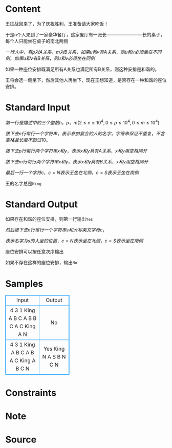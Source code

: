 
# Content

王征战回来了，为了庆祝胜利，王准备请大家吃饭！

于是n个人来到了一家豪华餐厅，这家餐厅有一张长————————长的桌子，每个人只能坐在桌子的南北两侧

$一行人中，有p对A关系，m对B关系，如果u和v有A关系，则u和v必须坐在不同侧，如果u和v有B关系，则u和v必须坐在同侧$

如果一种座位安排既满足所有A关系也满足所有B关系，则这种安排是和谐的。

王将会选一侧坐下，然后其他人再坐下，现在王想知道，是否存在一种和谐的座位安排。

# Standard Input

$第一行是描述中的三个整数n，p，m(2\leq n\leq 10^4, 0\leq p\leq 10^4, 0\leq m\leq 10^4)$

$接下去n行每行一个字符串，表示参加宴会的人的名字，字符串保证不重复，不含空格且长度不超过10。$

$接下去p行每行两个字符串x和y，表示x和y具有A关系，x和y用空格隔开$

$接下去m行每行两个字符串x和y，表示x和y具有B关系，x和y用空格隔开$

$最后一行一个字符c，c=N表示王坐在北侧，c=S表示王坐在南侧$

王的名字总是`King`

# Standard Output

如果存在和谐的座位安排，则第一行输出`Yes`

$然后接下去n行每行一个字符串s和大写英文字母c，$

$表示名字为s的人坐的位置，c=N表示坐在北侧，c=S表示坐在南侧$

座位安排可以按任意次序输出

如果不存在这样的座位安排，输出`No`

# Samples

<style>
        table,table tr th, table tr td { border:1px solid #0094ff; }
        table { width: 200px; min-height: 25px; line-height: 25px; text-align: center; border-collapse: collapse;}   
    </style>
<table>
	<tr>
		<td>Input</td>
		<td>Output</td>
	</tr>
<tr><td>4 3 1
King
A
B
C
A B
B C
A C
King A
N</td><td>No</td></tr><tr><td>4 3 1
King
A
B
C
A B
A C
King A
B C
N</td><td>Yes
King N
A S
B N
C N</td></tr></table>


# Constraints



# Note



# Source


